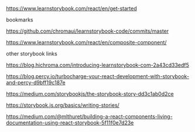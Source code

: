 https://www.learnstorybook.com/react/en/get-started

bookmarks

https://github.com/chromaui/learnstorybook-code/commits/master

https://www.learnstorybook.com/react/en/composite-component/

other storybook links

https://blog.hichroma.com/introducing-learnstorybook-com-2a43cd33edf5

https://blog.percy.io/turbocharge-your-react-development-with-storybook-and-percy-d9bff19c187e

https://medium.com/storybookjs/the-storybook-story-dd3c1ab0d2ce

https://storybook.js.org/basics/writing-stories/

https://medium.com/@mlthuret/building-a-react-components-living-documentation-using-react-storybook-5f11f0e7d23e


